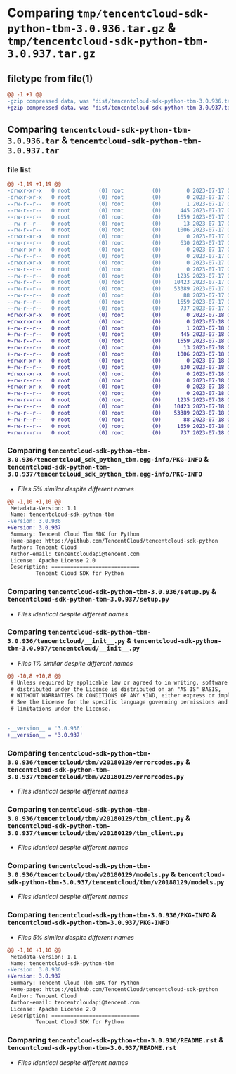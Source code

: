 # Comparing `tmp/tencentcloud-sdk-python-tbm-3.0.936.tar.gz` & `tmp/tencentcloud-sdk-python-tbm-3.0.937.tar.gz`

## filetype from file(1)

```diff
@@ -1 +1 @@
-gzip compressed data, was "dist/tencentcloud-sdk-python-tbm-3.0.936.tar", last modified: Mon Jul 17 00:35:21 2023, max compression
+gzip compressed data, was "dist/tencentcloud-sdk-python-tbm-3.0.937.tar", last modified: Tue Jul 18 00:31:08 2023, max compression
```

## Comparing `tencentcloud-sdk-python-tbm-3.0.936.tar` & `tencentcloud-sdk-python-tbm-3.0.937.tar`

### file list

```diff
@@ -1,19 +1,19 @@
-drwxr-xr-x   0 root         (0) root         (0)        0 2023-07-17 00:35:21.000000 tencentcloud-sdk-python-tbm-3.0.936/
-drwxr-xr-x   0 root         (0) root         (0)        0 2023-07-17 00:35:21.000000 tencentcloud-sdk-python-tbm-3.0.936/tencentcloud_sdk_python_tbm.egg-info/
--rw-r--r--   0 root         (0) root         (0)        1 2023-07-17 00:35:21.000000 tencentcloud-sdk-python-tbm-3.0.936/tencentcloud_sdk_python_tbm.egg-info/dependency_links.txt
--rw-r--r--   0 root         (0) root         (0)      445 2023-07-17 00:35:21.000000 tencentcloud-sdk-python-tbm-3.0.936/tencentcloud_sdk_python_tbm.egg-info/SOURCES.txt
--rw-r--r--   0 root         (0) root         (0)     1659 2023-07-17 00:35:21.000000 tencentcloud-sdk-python-tbm-3.0.936/tencentcloud_sdk_python_tbm.egg-info/PKG-INFO
--rw-r--r--   0 root         (0) root         (0)       13 2023-07-17 00:35:21.000000 tencentcloud-sdk-python-tbm-3.0.936/tencentcloud_sdk_python_tbm.egg-info/top_level.txt
--rw-r--r--   0 root         (0) root         (0)     1006 2023-07-17 00:35:21.000000 tencentcloud-sdk-python-tbm-3.0.936/setup.py
-drwxr-xr-x   0 root         (0) root         (0)        0 2023-07-17 00:35:21.000000 tencentcloud-sdk-python-tbm-3.0.936/tencentcloud/
--rw-r--r--   0 root         (0) root         (0)      630 2023-07-17 00:35:21.000000 tencentcloud-sdk-python-tbm-3.0.936/tencentcloud/__init__.py
-drwxr-xr-x   0 root         (0) root         (0)        0 2023-07-17 00:35:21.000000 tencentcloud-sdk-python-tbm-3.0.936/tencentcloud/tbm/
--rw-r--r--   0 root         (0) root         (0)        0 2023-07-17 00:35:21.000000 tencentcloud-sdk-python-tbm-3.0.936/tencentcloud/tbm/__init__.py
-drwxr-xr-x   0 root         (0) root         (0)        0 2023-07-17 00:35:21.000000 tencentcloud-sdk-python-tbm-3.0.936/tencentcloud/tbm/v20180129/
--rw-r--r--   0 root         (0) root         (0)        0 2023-07-17 00:35:21.000000 tencentcloud-sdk-python-tbm-3.0.936/tencentcloud/tbm/v20180129/__init__.py
--rw-r--r--   0 root         (0) root         (0)     1235 2023-07-17 00:35:21.000000 tencentcloud-sdk-python-tbm-3.0.936/tencentcloud/tbm/v20180129/errorcodes.py
--rw-r--r--   0 root         (0) root         (0)    10423 2023-07-17 00:35:21.000000 tencentcloud-sdk-python-tbm-3.0.936/tencentcloud/tbm/v20180129/tbm_client.py
--rw-r--r--   0 root         (0) root         (0)    53389 2023-07-17 00:35:21.000000 tencentcloud-sdk-python-tbm-3.0.936/tencentcloud/tbm/v20180129/models.py
--rw-r--r--   0 root         (0) root         (0)       88 2023-07-17 00:35:21.000000 tencentcloud-sdk-python-tbm-3.0.936/setup.cfg
--rw-r--r--   0 root         (0) root         (0)     1659 2023-07-17 00:35:21.000000 tencentcloud-sdk-python-tbm-3.0.936/PKG-INFO
--rw-r--r--   0 root         (0) root         (0)      737 2023-07-17 00:35:21.000000 tencentcloud-sdk-python-tbm-3.0.936/README.rst
+drwxr-xr-x   0 root         (0) root         (0)        0 2023-07-18 00:31:08.000000 tencentcloud-sdk-python-tbm-3.0.937/
+drwxr-xr-x   0 root         (0) root         (0)        0 2023-07-18 00:31:08.000000 tencentcloud-sdk-python-tbm-3.0.937/tencentcloud_sdk_python_tbm.egg-info/
+-rw-r--r--   0 root         (0) root         (0)        1 2023-07-18 00:31:08.000000 tencentcloud-sdk-python-tbm-3.0.937/tencentcloud_sdk_python_tbm.egg-info/dependency_links.txt
+-rw-r--r--   0 root         (0) root         (0)      445 2023-07-18 00:31:08.000000 tencentcloud-sdk-python-tbm-3.0.937/tencentcloud_sdk_python_tbm.egg-info/SOURCES.txt
+-rw-r--r--   0 root         (0) root         (0)     1659 2023-07-18 00:31:08.000000 tencentcloud-sdk-python-tbm-3.0.937/tencentcloud_sdk_python_tbm.egg-info/PKG-INFO
+-rw-r--r--   0 root         (0) root         (0)       13 2023-07-18 00:31:08.000000 tencentcloud-sdk-python-tbm-3.0.937/tencentcloud_sdk_python_tbm.egg-info/top_level.txt
+-rw-r--r--   0 root         (0) root         (0)     1006 2023-07-18 00:31:08.000000 tencentcloud-sdk-python-tbm-3.0.937/setup.py
+drwxr-xr-x   0 root         (0) root         (0)        0 2023-07-18 00:31:08.000000 tencentcloud-sdk-python-tbm-3.0.937/tencentcloud/
+-rw-r--r--   0 root         (0) root         (0)      630 2023-07-18 00:31:08.000000 tencentcloud-sdk-python-tbm-3.0.937/tencentcloud/__init__.py
+drwxr-xr-x   0 root         (0) root         (0)        0 2023-07-18 00:31:08.000000 tencentcloud-sdk-python-tbm-3.0.937/tencentcloud/tbm/
+-rw-r--r--   0 root         (0) root         (0)        0 2023-07-18 00:31:08.000000 tencentcloud-sdk-python-tbm-3.0.937/tencentcloud/tbm/__init__.py
+drwxr-xr-x   0 root         (0) root         (0)        0 2023-07-18 00:31:08.000000 tencentcloud-sdk-python-tbm-3.0.937/tencentcloud/tbm/v20180129/
+-rw-r--r--   0 root         (0) root         (0)        0 2023-07-18 00:31:08.000000 tencentcloud-sdk-python-tbm-3.0.937/tencentcloud/tbm/v20180129/__init__.py
+-rw-r--r--   0 root         (0) root         (0)     1235 2023-07-18 00:31:08.000000 tencentcloud-sdk-python-tbm-3.0.937/tencentcloud/tbm/v20180129/errorcodes.py
+-rw-r--r--   0 root         (0) root         (0)    10423 2023-07-18 00:31:08.000000 tencentcloud-sdk-python-tbm-3.0.937/tencentcloud/tbm/v20180129/tbm_client.py
+-rw-r--r--   0 root         (0) root         (0)    53389 2023-07-18 00:31:08.000000 tencentcloud-sdk-python-tbm-3.0.937/tencentcloud/tbm/v20180129/models.py
+-rw-r--r--   0 root         (0) root         (0)       88 2023-07-18 00:31:08.000000 tencentcloud-sdk-python-tbm-3.0.937/setup.cfg
+-rw-r--r--   0 root         (0) root         (0)     1659 2023-07-18 00:31:08.000000 tencentcloud-sdk-python-tbm-3.0.937/PKG-INFO
+-rw-r--r--   0 root         (0) root         (0)      737 2023-07-18 00:31:08.000000 tencentcloud-sdk-python-tbm-3.0.937/README.rst
```

### Comparing `tencentcloud-sdk-python-tbm-3.0.936/tencentcloud_sdk_python_tbm.egg-info/PKG-INFO` & `tencentcloud-sdk-python-tbm-3.0.937/tencentcloud_sdk_python_tbm.egg-info/PKG-INFO`

 * *Files 5% similar despite different names*

```diff
@@ -1,10 +1,10 @@
 Metadata-Version: 1.1
 Name: tencentcloud-sdk-python-tbm
-Version: 3.0.936
+Version: 3.0.937
 Summary: Tencent Cloud Tbm SDK for Python
 Home-page: https://github.com/TencentCloud/tencentcloud-sdk-python
 Author: Tencent Cloud
 Author-email: tencentcloudapi@tencent.com
 License: Apache License 2.0
 Description: ============================
         Tencent Cloud SDK for Python
```

### Comparing `tencentcloud-sdk-python-tbm-3.0.936/setup.py` & `tencentcloud-sdk-python-tbm-3.0.937/setup.py`

 * *Files identical despite different names*

### Comparing `tencentcloud-sdk-python-tbm-3.0.936/tencentcloud/__init__.py` & `tencentcloud-sdk-python-tbm-3.0.937/tencentcloud/__init__.py`

 * *Files 1% similar despite different names*

```diff
@@ -10,8 +10,8 @@
 # Unless required by applicable law or agreed to in writing, software
 # distributed under the License is distributed on an "AS IS" BASIS,
 # WITHOUT WARRANTIES OR CONDITIONS OF ANY KIND, either express or implied.
 # See the License for the specific language governing permissions and
 # limitations under the License.
 
 
-__version__ = '3.0.936'
+__version__ = '3.0.937'
```

### Comparing `tencentcloud-sdk-python-tbm-3.0.936/tencentcloud/tbm/v20180129/errorcodes.py` & `tencentcloud-sdk-python-tbm-3.0.937/tencentcloud/tbm/v20180129/errorcodes.py`

 * *Files identical despite different names*

### Comparing `tencentcloud-sdk-python-tbm-3.0.936/tencentcloud/tbm/v20180129/tbm_client.py` & `tencentcloud-sdk-python-tbm-3.0.937/tencentcloud/tbm/v20180129/tbm_client.py`

 * *Files identical despite different names*

### Comparing `tencentcloud-sdk-python-tbm-3.0.936/tencentcloud/tbm/v20180129/models.py` & `tencentcloud-sdk-python-tbm-3.0.937/tencentcloud/tbm/v20180129/models.py`

 * *Files identical despite different names*

### Comparing `tencentcloud-sdk-python-tbm-3.0.936/PKG-INFO` & `tencentcloud-sdk-python-tbm-3.0.937/PKG-INFO`

 * *Files 5% similar despite different names*

```diff
@@ -1,10 +1,10 @@
 Metadata-Version: 1.1
 Name: tencentcloud-sdk-python-tbm
-Version: 3.0.936
+Version: 3.0.937
 Summary: Tencent Cloud Tbm SDK for Python
 Home-page: https://github.com/TencentCloud/tencentcloud-sdk-python
 Author: Tencent Cloud
 Author-email: tencentcloudapi@tencent.com
 License: Apache License 2.0
 Description: ============================
         Tencent Cloud SDK for Python
```

### Comparing `tencentcloud-sdk-python-tbm-3.0.936/README.rst` & `tencentcloud-sdk-python-tbm-3.0.937/README.rst`

 * *Files identical despite different names*

